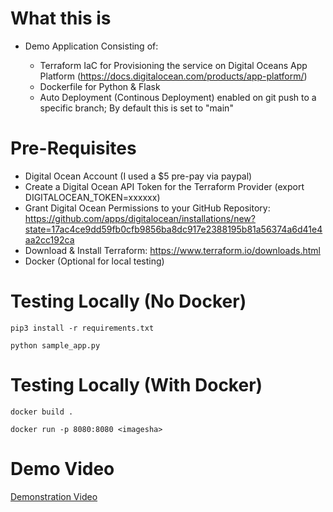 # What this is

* Demo Application Consisting of:

  - Terraform IaC for Provisioning the service on Digital Oceans App Platform (https://docs.digitalocean.com/products/app-platform/)
  - Dockerfile for Python & Flask
  - Auto Deployment (Continous Deployment) enabled on git push to a specific branch; By default this is set to "main"

# Pre-Requisites

* Digital Ocean Account (I used a $5 pre-pay via paypal)
* Create a Digital Ocean API Token for the Terraform Provider (export DIGITALOCEAN_TOKEN=xxxxxx)
* Grant Digital Ocean Permissions to your GitHub Repository: https://github.com/apps/digitalocean/installations/new?state=17ac4ce9dd59fb0cfb9856ba8dc917e2388195b81a56374a6d41e4aa2cc192ca
* Download & Install Terraform: https://www.terraform.io/downloads.html
* Docker (Optional for local testing)


# Testing Locally (No Docker)

 ```pip3 install -r requirements.txt```
 
 ```python sample_app.py```


# Testing Locally (With Docker)

``` docker build . ```

``` docker run -p 8080:8080 <imagesha> ```

# Demo Video
[Demonstration Video](https://mgarber-ops-do-tutorial.s3.amazonaws.com/do-app-tutorial.mp4)
